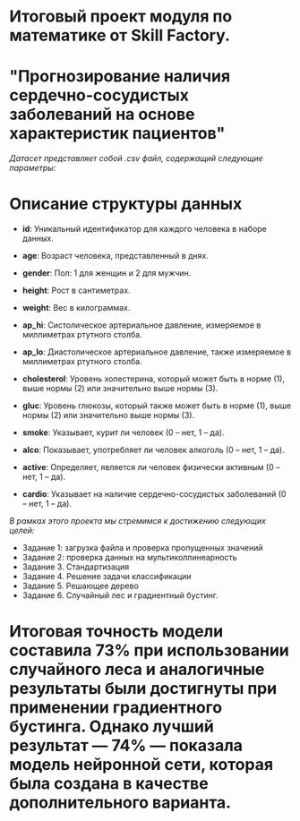 # Итоговый проект модуля по математике от Skill Factory.
# "Прогнозирование наличия сердечно-сосудистых заболеваний на основе характеристик пациентов"

*Датасет представляет собой .csv файл, содержащий следующие параметры:*

# Описание структуры данных

* **id**: Уникальный идентификатор для каждого человека в наборе данных.
* **age**: Возраст человека, представленный в днях.
* **gender**: Пол: 1 для женщин и 2 для мужчин.
* **height**: Рост в сантиметрах.
* **weight**: Вес в килограммах.
* **ap_hi**: Систолическое артериальное давление, измеряемое в миллиметрах ртутного столба.
* **ap_lo**: Диастолическое артериальное давление, также измеряемое в миллиметрах ртутного столба. 

* **cholesterol**: Уровень холестерина, который может быть в норме (1), выше нормы (2) или значительно выше нормы (3).
* **gluc**: Уровень глюкозы, который также может быть в норме (1), выше нормы (2) или значительно выше нормы (3).

* **smoke**: Указывает, курит ли человек (0 – нет, 1 – да).
* **alco**: Показывает, употребляет ли человек алкоголь (0 – нет, 1 – да).
* **active**: Определяет, является ли человек физически активным (0 – нет, 1 – да).
* **cardio**: Указывает на наличие сердечно-сосудистых заболеваний (0 – нет, 1 – да).

*В рамках этого проекта мы стремимся к достижению следующих целей:*

* Задание 1: загрузка файла и проверка пропущенных значений
* Задание 2: проверка данных на мультиколлинеарность
* Задание 3. Стандартизация
* Задание 4. Решение задачи классификации
* Задание 5. Решающее дерево
* Задание 6. Случайный лес и градиентный бустинг.

# Итоговая точность модели составила 73% при использовании случайного леса и аналогичные результаты были достигнуты при применении градиентного бустинга. Однако лучший результат — 74% — показала модель нейронной сети, которая была создана в качестве дополнительного варианта. 

